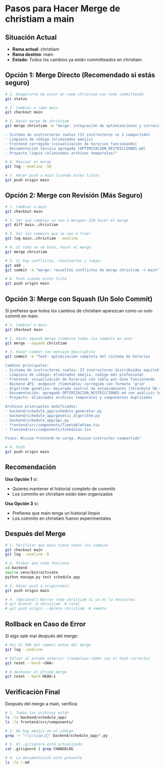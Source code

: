 # Pasos para Hacer Merge de christiam a main

## Situación Actual
- **Rama actual**: christiam
- **Rama destino**: main
- **Estado**: Todos los cambios ya están committeados en christiam

## Opción 1: Merge Directo (Recomendado si estás seguro)

```bash
# 1. Asegurarte de estar en rama christiam con todo committeado
git status

# 2. Cambiar a rama main
git checkout main

# 3. Hacer merge de christiam
git merge christiam -m "merge: integración de optimizaciones y correcciones desde christiam

- Sistema de instructores reales (23 instructores vs 1 compartido)
- Limpieza de código (eliminados emojis)
- Frontend corregido (visualización de horarios funcionando)
- Documentación técnica agregada (OPTIMIZACION_RESTRICCIONES.md)
- Proyecto limpio (eliminados archivos temporales)"

# 4. Revisar el merge
git log --oneline -10

# 5. Hacer push a main (cuando estés listo)
git push origin main
```

## Opción 2: Merge con Revisión (Más Seguro)

```bash
# 1. Cambiar a main
git checkout main

# 2. Ver qué cambios se van a mergear SIN hacer el merge
git diff main..christiam

# 3. Ver los commits que se van a traer
git log main..christiam --oneline

# 4. Si todo se ve bien, hacer el merge
git merge christiam

# 5. Si hay conflictos, resolverlos y luego:
git add .
git commit -m "merge: resueltos conflictos de merge christiam -> main"

# 6. Push cuando estés listo
git push origin main
```

## Opción 3: Merge con Squash (Un Solo Commit)

Si prefieres que todos los cambios de christiam aparezcan como un solo commit en main:

```bash
# 1. Cambiar a main
git checkout main

# 2. Hacer squash merge (combina todos los commits en uno)
git merge --squash christiam

# 3. Hacer commit con mensaje descriptivo
git commit -m "feat: optimización completa del sistema de horarios

Cambios principales:
- Sistema de instructores reales: 23 instructores distribuidos equitativamente
- Limpieza de código: eliminados emojis, código más profesional
- Frontend: visualización de horarios con tabla por días funcionando
- Backend API: endpoint /timetable/ corregido con formato 'grid'
- Algoritmo genético: mejorado control de estancamiento (threshold 50->30)
- Documentación: agregado OPTIMIZACION_RESTRICCIONES.md con análisis técnico
- Proyecto: eliminados archivos temporales y componentes duplicados

Archivos principales modificados:
- backend/schedule_app/schedule_generator.py
- backend/schedule_app/genetic_algorithm.py
- backend/schedule_app/api.py
- frontend/src/components/TimetableView.tsx
- frontend/src/components/Schedules.tsx

Fixes: #issue-frontend-no-carga, #issue-instructor-compartido"

# 4. Push
git push origin main
```

## Recomendación

**Usa Opción 1** si:
- Quieres mantener el historial completo de commits
- Los commits en christiam están bien organizados

**Usa Opción 3** si:
- Prefieres que main tenga un historial limpio
- Los commits en christiam fueron experimentales

## Después del Merge

```bash
# 1. Verificar que main tiene todos los cambios
git checkout main
git log --oneline -5

# 2. Probar que todo funciona
cd backend
source venv/bin/activate
python manage.py test schedule_app

# 3. Hacer push a origin/main
git push origin main

# 4. (Opcional) Borrar rama christiam si ya no la necesitas
# git branch -d christiam  # local
# git push origin --delete christiam  # remota
```

## Rollback en Caso de Error

Si algo sale mal después del merge:

```bash
# Ver el SHA del commit antes del merge
git log --oneline

# Volver al estado anterior (reemplaza <SHA> con el hash correcto)
git reset --hard <SHA>

# O deshacer el último merge
git reset --hard HEAD~1
```

## Verificación Final

Después del merge a main, verifica:

```bash
# 1. Todos los archivos están
ls -la backend/schedule_app/
ls -la frontend/src/components/

# 2. No hay emojis en el código
grep -r "✓\|⚠️\|📊\|🎯" backend/schedule_app/*.py

# 3. El .gitignore está actualizado
cat .gitignore | grep CHANGELOG

# 4. La documentación está presente
ls -la *.md
```
